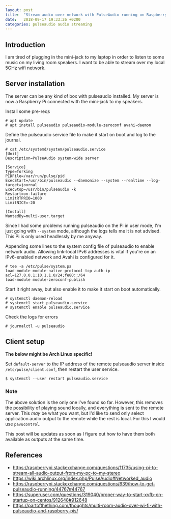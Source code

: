 ```yaml
---
layout: post
title:  "Stream audio over network with PulseAudio running on Raspberry Pi"
date:   2018-09-17 19:33:26 +0200
categories: pulseaudio audio streaming
---
```


## Introduction

I am tired of plugging in the mini-jack to my laptop in order to listen to
some music on my living room speakers. I want to be able to stream over my
local 5GHz wifi network.

## Server installation

The server can be any kind of box with pulseaudio installed. My server is now
a Raspberry Pi connected with the mini-jack to my speakers.

Install some pre-reqs

```
# apt update
# apt install pulseaudio pulseaudio-module-zeroconf avahi-daemon
```

Define the pulseaudio service file to make it start on boot and log to the
journal.

```
# cat /etc/systemd/system/pulseaudio.service
[Unit]
Description=PulseAudio system-wide server

[Service]
Type=forking
PIDFile=/var/run/pulse/pid
ExecStart=/usr/bin/pulseaudio --daemonize --system --realtime --log-target=journal
ExecStop=/usr/bin/pulseaudio -k
Restart=on-failure
LimitRTPRIO=1000
LimitNICE=-20

[Install]
WantedBy=multi-user.target
```

Since I had some problems running pulseaudio on the Pi in user mode, I'm just
going with `--system` mode, although the logs tells me it is not advised.
This Pi is only used headlessly by me anyway.

Appending some lines to the system config file of pulseaudio to enable network
audio. Allowing link-local IPv6 addresses is vital if you're on an IPv6-enabled
network and Avahi is configured for it.

```
# tee -a /etc/pulse/system.pa
load-module module-native-protocol-tcp auth-ip-acl=127.0.0.1;10.1.1.0/24;fe80::/64
load-module module-zeroconf-publish
```

Start it right away, but also enable it to make it start on boot automatically.

```
# systemctl daemon-reload
# systemctl start pulseaudio.service
# systemctl enable pulseaudio.service
```

Check the logs for errors

```
# journalctl -u pulseaudio
```

## Client setup

**The below might be Arch Linux specific!**

Set `default-server` to the IP address of the remote pulseaudio
server inside `/etc/pulse/client.conf`, then restart the user
service.

```
$ systemctl --user restart pulseaudio.service
```

### Note

The above solution is the only one I've found so far.
However, this removes the possibility of playing sound locally, and
everything is sent to the remote server. This *may* be what you want,
but I'd like to send only select application audio output to the remote
while the rest is local. For this I would use `pavucontrol`.

This post will be updates as soon as I figure out how to have them both
available as outputs at the same time.


## References
- https://raspberrypi.stackexchange.com/questions/11735/using-pi-to-stream-all-audio-output-from-my-pc-to-my-stereo
- https://wiki.archlinux.org/index.php/PulseAudio#Networked_audio
- https://raspberrypi.stackexchange.com/questions/639/how-to-get-pulseaudio-running/44767#44767
- https://superuser.com/questions/319040/proper-way-to-start-xvfb-on-startup-on-centos/912648#912648
- https://partofthething.com/thoughts/multi-room-audio-over-wi-fi-with-pulseaudio-and-raspberry-pis/
